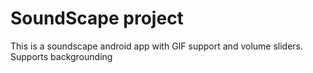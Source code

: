 # SoundScape project

This is a soundscape android app with GIF support and volume sliders. Supports backgrounding
